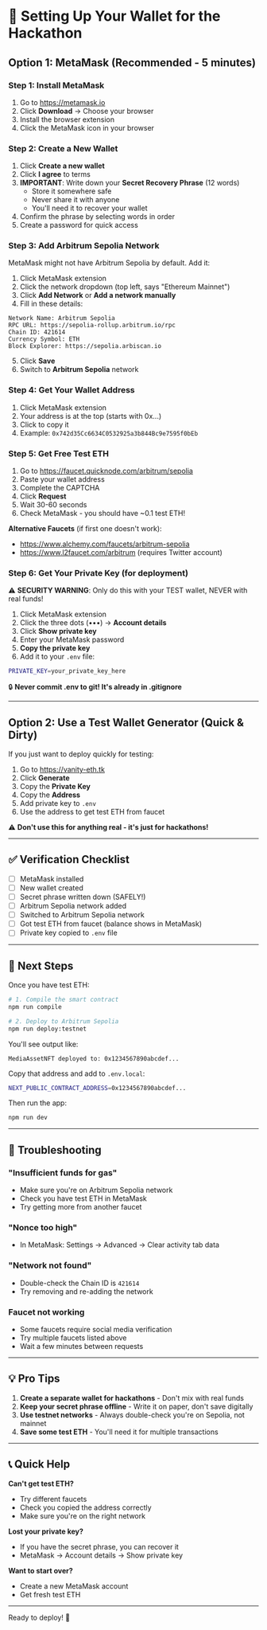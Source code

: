 # 🦊 Setting Up Your Wallet for the Hackathon

## Option 1: MetaMask (Recommended - 5 minutes)

### Step 1: Install MetaMask

1. Go to https://metamask.io
2. Click **Download** → Choose your browser
3. Install the browser extension
4. Click the MetaMask icon in your browser

### Step 2: Create a New Wallet

1. Click **Create a new wallet**
2. Click **I agree** to terms
3. **IMPORTANT**: Write down your **Secret Recovery Phrase** (12 words)
   - Store it somewhere safe
   - Never share it with anyone
   - You'll need it to recover your wallet
4. Confirm the phrase by selecting words in order
5. Create a password for quick access

### Step 3: Add Arbitrum Sepolia Network

MetaMask might not have Arbitrum Sepolia by default. Add it:

1. Click MetaMask extension
2. Click the network dropdown (top left, says "Ethereum Mainnet")
3. Click **Add Network** or **Add a network manually**
4. Fill in these details:

```
Network Name: Arbitrum Sepolia
RPC URL: https://sepolia-rollup.arbitrum.io/rpc
Chain ID: 421614
Currency Symbol: ETH
Block Explorer: https://sepolia.arbiscan.io
```

5. Click **Save**
6. Switch to **Arbitrum Sepolia** network

### Step 4: Get Your Wallet Address

1. Click MetaMask extension
2. Your address is at the top (starts with 0x...)
3. Click to copy it
4. Example: `0x742d35Cc6634C0532925a3b844Bc9e7595f0bEb`

### Step 5: Get Free Test ETH

1. Go to https://faucet.quicknode.com/arbitrum/sepolia
2. Paste your wallet address
3. Complete the CAPTCHA
4. Click **Request**
5. Wait 30-60 seconds
6. Check MetaMask - you should have ~0.1 test ETH!

**Alternative Faucets** (if first one doesn't work):
- https://www.alchemy.com/faucets/arbitrum-sepolia
- https://www.l2faucet.com/arbitrum (requires Twitter account)

### Step 6: Get Your Private Key (for deployment)

⚠️ **SECURITY WARNING**: Only do this with your TEST wallet, NEVER with real funds!

1. Click MetaMask extension
2. Click the three dots (•••) → **Account details**
3. Click **Show private key**
4. Enter your MetaMask password
5. **Copy the private key**
6. Add it to your `.env` file:

```bash
PRIVATE_KEY=your_private_key_here
```

🔒 **Never commit .env to git! It's already in .gitignore**

---

## Option 2: Use a Test Wallet Generator (Quick & Dirty)

If you just want to deploy quickly for testing:

1. Go to https://vanity-eth.tk
2. Click **Generate**
3. Copy the **Private Key**
4. Copy the **Address**
5. Add private key to `.env`
6. Use the address to get test ETH from faucet

⚠️ **Don't use this for anything real - it's just for hackathons!**

---

## ✅ Verification Checklist

- [ ] MetaMask installed
- [ ] New wallet created
- [ ] Secret phrase written down (SAFELY!)
- [ ] Arbitrum Sepolia network added
- [ ] Switched to Arbitrum Sepolia network
- [ ] Got test ETH from faucet (balance shows in MetaMask)
- [ ] Private key copied to `.env` file

---

## 🚀 Next Steps

Once you have test ETH:

```bash
# 1. Compile the smart contract
npm run compile

# 2. Deploy to Arbitrum Sepolia
npm run deploy:testnet
```

You'll see output like:
```
MediaAssetNFT deployed to: 0x1234567890abcdef...
```

Copy that address and add to `.env.local`:
```bash
NEXT_PUBLIC_CONTRACT_ADDRESS=0x1234567890abcdef...
```

Then run the app:
```bash
npm run dev
```

---

## 🐛 Troubleshooting

### "Insufficient funds for gas"
- Make sure you're on Arbitrum Sepolia network
- Check you have test ETH in MetaMask
- Try getting more from another faucet

### "Nonce too high"
- In MetaMask: Settings → Advanced → Clear activity tab data

### "Network not found"
- Double-check the Chain ID is `421614`
- Try removing and re-adding the network

### Faucet not working
- Some faucets require social media verification
- Try multiple faucets listed above
- Wait a few minutes between requests

---

## 💡 Pro Tips

1. **Create a separate wallet for hackathons** - Don't mix with real funds
2. **Keep your secret phrase offline** - Write it on paper, don't save digitally
3. **Use testnet networks** - Always double-check you're on Sepolia, not mainnet
4. **Save some test ETH** - You'll need it for multiple transactions

---

## 📞 Quick Help

**Can't get test ETH?**
- Try different faucets
- Check you copied the address correctly
- Make sure you're on the right network

**Lost your private key?**
- If you have the secret phrase, you can recover it
- MetaMask → Account details → Show private key

**Want to start over?**
- Create a new MetaMask account
- Get fresh test ETH

---

Ready to deploy! 🚀
